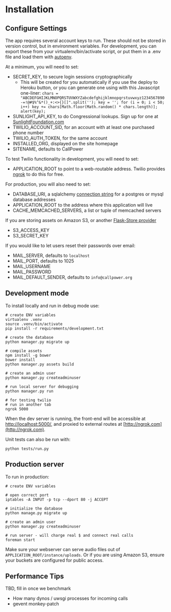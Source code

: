 Installation
==============

Configure Settings
------------

The app requires several account keys to run. These should not be stored in version control, but in environment variables. For development, you can export these from your virtualenv/bin/activate script, or put them in a .env file and load them with [autoenv](https://github.com/kennethreitz/autoenv).

At a minimum, you will need to set:

* SECRET_KEY, to secure login sessions cryptographically
    * This will be created for you automatically if you use the deploy to Heroku button, or you can generate one using with this Javascript one-liner: `chars = "ABCDEFGHIJKLMNOPQRSTUVWXYZabcdefghijklmnopqrstuvwxyz1234567890-=!@#$%^&*()_+:<>{}[]".split(''); key = ''; for (i = 0; i < 50; i++) key += chars[Math.floor(Math.random() * chars.length)]; alert(key);`
* SUNLIGHT_API_KEY, to do Congressional lookups. Sign up for one at [SunlightFoundation.com](https://sunlightfoundation.com/api/accounts/register/)
* TWILIO_ACCOUNT_SID, for an account with at least one purchased phone number
* TWILIO_AUTH_TOKEN, for the same account
* INSTALLED_ORG, displayed on the site homepage
* SITENAME, defaults to CallPower

To test Twilio functionality in development, you will need to set:

* APPLICATION_ROOT to point to a web-routable address. Twilio provides [ngrok](https://ngrok.com) to do this for free.

For production, you will also need to set:

* DATABASE_URI, a sqlalchemy [connection string](https://pythonhosted.org/Flask-SQLAlchemy/config.html#connection-uri-format) for a postgres or mysql database addresses
* APPLICATION_ROOT to the address where this application will live
* CACHE_MEMCACHED_SERVERS, a list or tuple of memcached servers

If you are storing assets on Amazon S3, or another [Flask-Store provider](http://flask-store.soon.build)

* S3_ACCESS_KEY
* S3_SECRET_KEY

If you would like to let users reset their passwords over email:

* MAIL_SERVER, defaults to `localhost`
* MAIL_PORT, defaults to 1025
* MAIL_USERNAME
* MAIL_PASSWORD
* MAIL_DEFAULT_SENDER, defaults to `info@callpower.org`


Development mode
-------------------
To install locally and run in debug mode use:

    # create ENV variables
    virtualenv .venv
    source .venv/bin/activate
    pip install -r requirements/development.txt

    # create the database
    python manager.py migrate up

    # compile assets
    npm install -g bower
    bower install
    python manager.py assets build
    
    # create an admin user
    python manager.py createadminuser
 
    # run local server for debugging
    python manager.py run
    
    # for testing twilio
    # run in another tab
    ngrok 5000

When the dev server is running, the front-end will be accessible at [http://localhost:5000/](http://localhost:5000/), and proxied to external routes at [http://ngrok.com](http://ngrok.com).

Unit tests can also be run with:

    python tests/run.py

Production server
------------------
To run in production:

    # create ENV variables
    
    # open correct port
    iptables -A INPUT -p tcp --dport 80 -j ACCEPT
    
    # initialize the database
    python manage.py migrate up
    
    # create an admin user
    python manager.py createadminuser

    # run server - will charge real $ and connect real calls
    foreman start
    
Make sure your webserver can serve audio files out of `APPLICATION_ROOT/instance/uploads`. Or if you are using Amazon S3, ensure your buckets are configured for public access.

Performance Tips
--------------------------------
TBD, fill in once we benchmark

- How many dynos / uwsgi processes for incoming calls 
- gevent monkey-patch